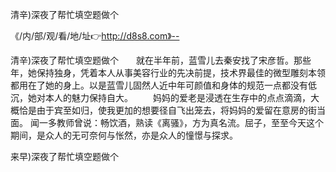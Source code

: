清辛)深夜了帮忙填空题做个

《/内/部/观/看/地/址👉http://d8s8.com》--

清辛)深夜了帮忙填空题做个　　就在半年前，蓝雪儿去秦安找了宋彦哲。那些年，她保持独身，凭着本人从事美容行业的先决前提，技术界最佳的微型雕刻本领都用在了她的身上。以是蓝雪儿固然人近中年可颜值和身体的规范一点都没有低沉，她对本人的魅力保持自大。
　　妈妈的爱老是浸透在生存中的点点滴滴，大概恰是由于宾至如归，使我更加的想要径自飞出笼去，将妈妈的爱留在意房的街当面。
闻一多教师曾说：畅饮酒，熟读《离骚》，方为真名流。屈子，至至今天这个期间，是众人的无可奈何与怅然，亦是众人的憧憬与探求。





来早)深夜了帮忙填空题做个
